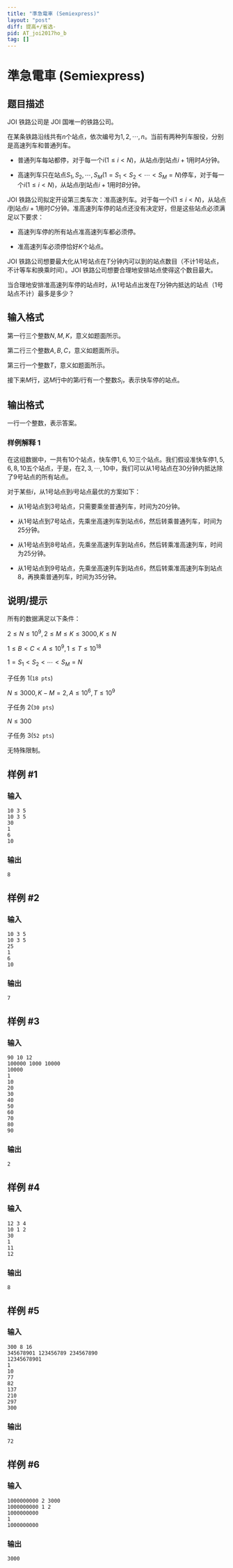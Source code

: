 ```yaml
---
title: "準急電車 (Semiexpress)"
layout: "post"
diff: 提高+/省选-
pid: AT_joi2017ho_b
tag: []
---
```


# 準急電車 (Semiexpress)

## 题目描述

JOI 铁路公司是 JOI 国唯一的铁路公司。

在某条铁路沿线共有$n$个站点，依次编号为$1,2,\cdots, n$。当前有两种列车服役，分别是高速列车和普通列车。

- 普通列车每站都停，对于每一个$i(1\leq i < N)$，从站点$i$到站点$i+1$用时$A$分钟。

- 高速列车只在站点$S_1,S_2,\cdots,S_M(1=S_1<S_2<\cdots<S_M=N)$停车，对于每一个$i(1\leq i < N)$，从站点$i$到站点$i+1$用时$B$分钟。

JOI 铁路公司拟定开设第三类车次：准高速列车。对于每一个$i(1\leq i < N)$，从站点$i$到站点$i+1$用时$C$分钟。准高速列车停的站点还没有决定好，但是这些站点必须满足以下要求：

- 高速列车停的所有站点准高速列车都必须停。

- 准高速列车必须停恰好$K$个站点。

JOI 铁路公司想要最大化从$1$号站点在$T$分钟内可以到的站点数目（不计$1$号站点，不计等车和换乘时间）。JOI 铁路公司想要合理地安排站点使得这个数目最大。

当合理地安排准高速列车停的站点时，从$1$号站点出发在$T$分钟内抵达的站点（$1$号站点不计）最多是多少？

## 输入格式

第一行三个整数$N,M,K$，意义如题面所示。

第二行三个整数$A,B,C$，意义如题面所示。

第三行一个整数$T$，意义如题面所示。

接下来$M$行，这$M$行中的第$i$行有一个整数$S_i$，表示快车停的站点。

## 输出格式

一行一个整数，表示答案。

### 样例解释 1

在这组数据中，一共有$10$个站点，快车停$1,6,10$三个站点。我们假设准快车停$1,5,6,8,10$五个站点，于是，在$2,3,\cdots,10$中，我们可以从$1$号站点在$30$分钟内抵达除了$9$号站点的所有站点。

对于某些$i$，从$1$号站点到$i$号站点最优的方案如下：

- 从$1$号站点到$3$号站点，只需要乘坐普通列车，时间为$20$分钟。

- 从$1$号站点到$7$号站点，先乘坐高速列车到站点$6$，然后转乘普通列车，时间为$25$分钟。

- 从$1$号站点到$8$号站点，先乘坐高速列车到站点$6$，然后转乘准高速列车，时间为$25$分钟。

- 从$1$号站点到$9$号站点，先乘坐高速列车到站点$6$，然后转乘准高速列车到站点$8$，再换乘普通列车，时间为$35$分钟。

## 说明/提示

所有的数据满足以下条件：

$2\leq N\leq 10^9,2\leq M\leq K\leq 3000,K\leq N$

$1\leq B < C < A \leq 10^9,1\leq T\leq 10^{18}$

$1=S_1<S_2<\cdots<S_M=N$

子任务 $1(\texttt{18 pts})$

$N\leq 3000,K-M=2,A\leq 10^6,T\leq 10^9$

子任务 $2(\texttt{30 pts})$

$N\leq 300$

子任务 $3(\texttt{52 pts})$

无特殊限制。

## 样例 #1

### 输入

```
10 3 5
10 3 5
30
1
6
10
```

### 输出

```
8
```

## 样例 #2

### 输入

```
10 3 5
10 3 5
25
1
6
10
```

### 输出

```
7
```

## 样例 #3

### 输入

```
90 10 12
100000 1000 10000
10000
1
10
20
30
40
50
60
70
80
90
```

### 输出

```
2
```

## 样例 #4

### 输入

```
12 3 4
10 1 2
30
1
11
12
```

### 输出

```
8
```

## 样例 #5

### 输入

```
300 8 16
345678901 123456789 234567890
12345678901
1
10
77
82
137
210
297
300
```

### 输出

```
72
```

## 样例 #6

### 输入

```
1000000000 2 3000
1000000000 1 2
1000000000
1
1000000000
```

### 输出

```
3000
```

